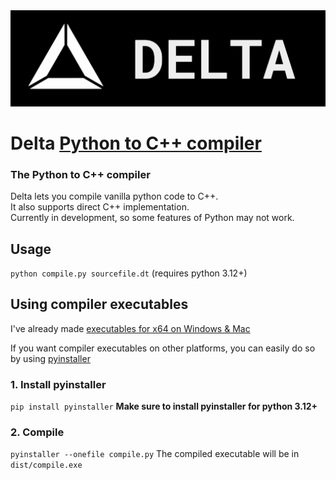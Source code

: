 <img src="https://github.com/sho96/Delta/blob/master/readmefiles/logo.png?raw=true" alt="LOGO">

# Delta [Python to C++ compiler](https://delta-lang.vercel.app)
<h3>The Python to C++ compiler</h3>
Delta lets you compile vanilla python code to C++. <br>
It also supports direct C++ implementation. <br>
Currently in development, so some features of Python may not work.

## Usage
```python compile.py sourcefile.dt``` (requires python 3.12+) <br>

## Using compiler executables
I've already made [executables for x64 on Windows & Mac](https://github.com/sho96/Delta/tree/master/compilers)<br>

If you want compiler executables on other platforms, you can easily do so by using [pyinstaller](https://pyinstaller.org/)<br>
### 1. Install pyinstaller
```pip install pyinstaller```
**Make sure to install pyinstaller for python 3.12+**
### 2. Compile
```pyinstaller --onefile compile.py```
The compiled executable will be in `dist/compile.exe`

